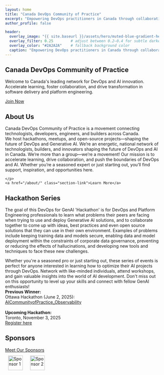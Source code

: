 ```yaml
---
layout: home
title: "Canada DevOps Community of Practice"
excerpt: "Empowering DevOps practitioners in Canada through collaboration and innovation."
author_profile: false

header:
  overlay_image: "{{ site.baseurl }}/assets/hero/muted-blue-gradient-hero.svg"   # your background image
  overlay_filter: 0.25        # adjust between 0.2–0.4 for subtle darkening
  overlay_color: "#2A2A2A"    # fallback background color
  caption: "Empowering DevOps practitioners in Canada through collaboration and innovation."
---
```




<!-- MAIN CONTENT BELOW NAVIGATION -->
<section class="hero">
  <h1>Canada DevOps Community of Practice</h1>
  <p>
    Welcome to Canada's leading network for DevOps and AI innovation.<br>
    Accelerate learning, foster collaboration, and drive transformation in software delivery and platform engineering.
  </p>
  <a href="/join/" class="nav-cta">Join Now</a>
</section>

<section class="main-sections">
  <div class="section-block">
    <h2>About Us</h2>
    <p>
      Canada DevOps Community of Practice is a movement connecting technologists, developers, engineers, and builders across Canada.<br>
      We host hackathons, meetups, and open-source projects—shaping the future of DevOps and Generative AI. We’re an energetic, national network of technologists, builders, and innovators shaping the future of DevOps and AI in Canada.
      We’re more than a group—we’re a movement! Our mission is to accelerate learning, drive collaboration, and push the boundaries of DevOps and AI. Whether you’re a seasoned expert or just starting out, you’ll find support, inspiration, and opportunities here.
      
    </p>
    <a href="/about/" class="section-link">Learn More</a>
  </div>
  <div class="section-block">
    <h2>Hackathon Series</h2>
    <p>
      The goal of this DevOps for GenAI 'Hackathon' is for DevOps and Platform Engineering professionals to learn what problems their peers are facing when trying to use and deploy Generative AI solutions, and to collaborate together to come up with ideas, best practices and even open source solutions that they can use in their own environment. Examples of problems include keeping training data and models secure, enabling data and model deployment within the constraints of corporate data governance, preventing or reducing the effects of hallucinations, and developing new tools and techniques to face these new challenges.<br>

Whether you're a seasoned pro or just starting out, these series of events is perfect for anyone interested in learning how to optimize their AI projects through DevOps. Network with like-minded individuals, attend workshops, and gain valuable insights into the world of AI development. Don't miss out on this opportunity to level up your skills and connect with fellow GenAI enthusiasts!<br>
      <strong><b>Previous Winner</b>:</strong><br>
      Ottawa Hackathon (June 2, 2025):<br>
      <a href="https://github.com/CanadaDevOpsCommunity2025/AICommunityofPractice_Observability">AICommunityofPractice_Observability</a>
      <br><br>
      <strong><b>Upcoming Hackathon:</b></strong><br>
      Toronto, November 3, 2025<br>
      <a href="https://lnkd.in/gTC24_5P">Register here</a>
    </p>
  </div>
  <div class="section-block">
    <h2>Sponsors</h2>
    <a href="/sponsors/" class="section-link">Meet Our Sponsors</a>
    <div style="margin-top:10px;">
      <img src="/assets/sponsor1.png" alt="Sponsor 1" style="height:48px; margin:0 10px;">
      <img src="/assets/sponsor2.png" alt="Sponsor 2" style="height:48px; margin:0 10px;">
    </div>
  </div>
</section>
